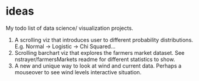 # ideas
My todo list of data science/ visualization projects. 


1. A scrolling viz that introduces user to different probability distributions. E.g. Normal -> Logistic -> Chi Squared...
2. Scrolling barchart viz that explores the farmers market dataset. See nstrayer/farmersMarkets readme for different statistics to show. 
3. A new and unique way to look at wind and current data. Perhaps a mouseover to see wind levels interactive situation. 
